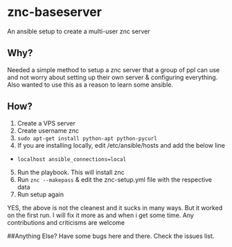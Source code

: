 # znc-baseserver
An ansible setup to create a multi-user znc server

## Why?
Needed a simple method to setup a znc server that a group of ppl can use and not worry about setting
up their own server & configuring everything. Also wanted to use this as a reason to learn some ansible.

## How?
1. Create a VPS server
2. Create username znc
3. ```sudo apt-get install python-apt python-pycurl```
4. If you are installing locally, edit /etc/ansible/hosts and add the below line
  * ```localhost ansible_connections=local```
5. Run the playbook. This will install znc
6. Run ```znc --makepass``` & edit the znc-setup.yml file with the respective data
7. Run setup again

YES, the above is not the cleanest and it sucks in many ways. But it worked on the first run. I will fix
it more as and when i get some time. Any contributions and criticisms are welcome

##Anything Else?
Have some bugs here and there. Check the issues list.
